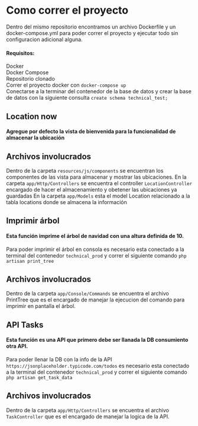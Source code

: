 # Como correr el proyecto
Dentro del mismo repositorio encontramos un archivo Dockerfile y un docker-compose.yml para poder correr el proyecto y ejecutar todo sin configuracion adicional alguna.

#### Requisitos:
Docker \
Docker Compose \
Repositorio clonado \
Correr el proyecto docker con `docker-compose up` \
Conectarse a la terminar del contenedor de la base de datos y crear la base de datos con la siguiente consulta `create schema technical_test;`

## Location now

#### Agregue por defecto la vista de bienvenida para la funcionalidad de almacenar la ubicación

## Archivos involucrados
Dentro de la carpeta `resources/js/components` se encuentran los componentes de las vista para almacenar y mostrar las ubicaciones.
En la carpeta `app/Http/Controllers` se encuentra el controller `LocationController` encargado de hacer el almacenamiento y obetener las ubicaciones ya guardadas
En la carpeta `app/Models` esta el model Location relacionado a la tabla locations donde se almacena la información

## Imprimir árbol
#### Esta función imprime el árbol de navidad con una altura definida de 10.
Para poder imprimir el árbol en consola es necesario esta conectado a la terminal del contenedor `technical_prod` y correr el siguiente comando `php artisan print_tree`

## Archivos involucrados
Dentro de la carpeta `app/Console/Commands` se encuentra el archivo PrintTree que es el encargado de manejar la ejecucion del comando para imprimir en pantalla el árbol.

## API Tasks
#### Esta función es una API que primero debe ser llanada la DB consumiento otra API.
Para poder llenar la DB con la info de la API `https://jsonplaceholder.typicode.com/todos` es necesario esta conectado a la terminal del contenedor `technical_prod` y correr el siguiente comando `php artisan get_task_data`

## Archivos involucrados
Dentro de la carpeta `app/Http/Controllers` se encuentra el archivo `TaskController` que es el encargado de manejar la logica de la API.